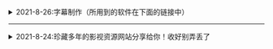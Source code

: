 <details>
  <summary>2021-8-26:字幕制作（所用到的软件在下面的链接中）</summary> 
1.下载后将后缀改为ZIP; <br />
2.如果不会使用，请到西瓜视频搜索云边科技工作室，私信教你修改 <br />
  
1.下载后将后缀改为ZIP;
2.如果不会使用，请到西瓜视频搜索云边科技工作室，私信教你修改 <br />
 
字幕工具  https://www.aliyundrive.com/s/5cuMWBL8RpX 
</details>

- - -

<details>
  <summary>2021-8-24:珍藏多年的影视资源网站分享给你！收好别弄丢了</summary>

 电影天堂   https://www.dy2018.com/ <br /> 电影先生 http://dyxs14.com/ <br />  555电影 https://www.555dy6.com/ <br />  MK影视https://www.mkvdo.com/KK看剧 <br /> http://www.kkkanju.com/  <br /> 奈飞星影视https://nfxhd.com/  <br />  CK电影部落 https://www.ck180.net/   
  
</details>
